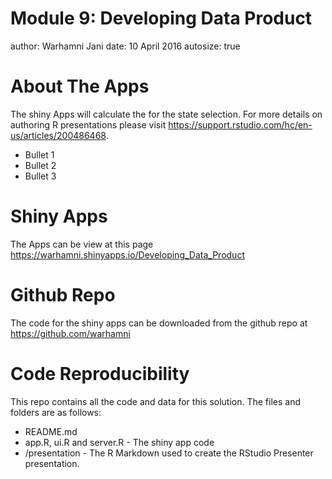 Module 9: Developing Data Product
========================================================
author: Warhamni Jani
date: 10 April 2016
autosize: true

About The Apps
========================================================

The shiny Apps will calculate the for the state selection.
For more details on authoring R presentations please visit <https://support.rstudio.com/hc/en-us/articles/200486468>.

- Bullet 1
- Bullet 2
- Bullet 3

Shiny Apps
========================================================

The Apps can be view at this page https://warhamni.shinyapps.io/Developing_Data_Product

Github Repo
========================================================

The code for the shiny apps can be downloaded from the github repo at https://github.com/warhamni


Code Reproducibility
========================================================

This repo contains all the code and data for this solution. The files and folders are as follows:
-	README.md
-	app.R, ui.R and server.R - The shiny app code
-	/presentation - The R Markdown used to create the RStudio Presenter presentation.

